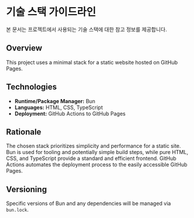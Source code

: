 # 기술 스택 가이드라인

본 문서는 프로젝트에서 사용되는 기술 스택에 대한 참고 정보를 제공합니다.

## Overview
This project uses a minimal stack for a static website hosted on GitHub Pages.

## Technologies
- **Runtime/Package Manager:** Bun
- **Languages:** HTML, CSS, TypeScript
- **Deployment:** GitHub Actions to GitHub Pages

## Rationale
The chosen stack prioritizes simplicity and performance for a static site. Bun is used for tooling and potentially simple build steps, while pure HTML, CSS, and TypeScript provide a standard and efficient frontend. GitHub Actions automates the deployment process to the easily accessible GitHub Pages.

## Versioning
Specific versions of Bun and any dependencies will be managed via `bun.lock`.
